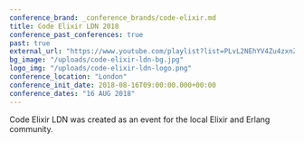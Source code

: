 ```yaml
---
conference_brand: _conference_brands/code-elixir.md
title: Code Elixir LDN 2018
conference_past_conferences: true
past: true
external_url: "https://www.youtube.com/playlist?list=PLvL2NEhYV4Zu4zxnZXtCSOCvsUHtxTYIl"
bg_image: "/uploads/code-elixir-ldn-bg.jpg"
logo_img: "/uploads/code-elixir-ldn-logo.png"
conference_location: "London"
conference_init_date: 2018-08-16T09:00:00.000+00:00
conference_dates: "16 AUG 2018"
---
```


Code Elixir LDN was created as an event for the local Elixir and Erlang community.
